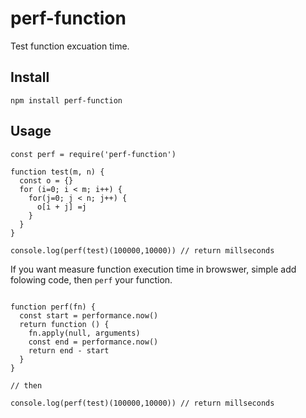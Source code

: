 # perf-function

Test function excuation time.

## Install

```
npm install perf-function
```

## Usage

```
const perf = require('perf-function')

function test(m, n) {
  const o = {}
  for (i=0; i < m; i++) {
    for(j=0; j < n; j++) {
      o[i + j] =j
    }
  }
}

console.log(perf(test)(100000,10000)) // return millseconds
```

If you want measure function execution time in browswer, simple add folowing
code, then `perf` your function.

```

function perf(fn) {
  const start = performance.now()
  return function () {
    fn.apply(null, arguments)
    const end = performance.now()
    return end - start
  }
}

// then

console.log(perf(test)(100000,10000)) // return millseconds

```
